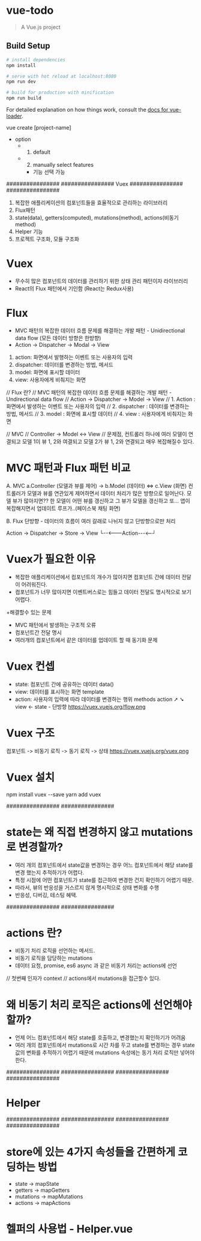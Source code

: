 # vue-todo

> A Vue.js project

## Build Setup

``` bash
# install dependencies
npm install

# serve with hot reload at localhost:8080
npm run dev

# build for production with minification
npm run build
```

For detailed explanation on how things work, consult the [docs for vue-loader](http://vuejs.github.io/vue-loader).

vue create [project-name]
- option
  - 1. default
  - 2. manually select features
    - 기능 선택 가능

################ ################ Vuex ################ ################
1. 복잡한 애플리케이션의 컴포넌트들을 효율적으로 관리하는 라이브러리
2. Flux패턴
3. state(data), getters(computed), mutations(method), actions(비동기 method) 
4. Helper 기능
5. 프로젝트 구조화, 모듈 구조화

# Vuex
 - 무수히 많은 컴포넌트의 데이터를 관리하기 위한 상태 관리 패턴이자 라이브러리
 - React의 Flux 패턴에서 기인함 (React는 Redux사용)
 
# Flux
 - MVC 패턴의 복잡한 데이터 흐름 문제를 해결하는 개발 패턴 - Unidirectional data flow (모든 데이터 방향은 한방향)
 - Action -> Dispatcher -> Modal -> View
  1. action: 화면에서 발행하는 이벤트 또는 사용자의 입력
  2. dispatcher: 데이터를 변경하는 방법, 메서드
  3. model: 화면에 표시할 데이터
  4. view: 사용자에게 비춰지는 화면

// Flux 란?
// MVC 패턴의 복잡한 데이터 흐름 문제를 해결하는 개발 패턴 - Undirectional data flow
// Action -> Dispatcher -> Model -> View
// 1. Action : 화면에서 발생하는 이벤트 또는 사용자의 입력
// 2. dispatcher : 데이터를 변경하는 방법, 메서드
// 3. model : 화면에 표시할 데이터
// 4. view : 사용자에게 비춰지는 화면

// MVC
// Controller -> Model <-> View
// 문제점, 컨트롤러 하나에 여러 모델이 연결되고 모델 1이 뷰 1, 2와 여결되고 모델 2가 뷰 1, 2와 연결되고 매우 복잡해질수 있다.


# MVC 패턴과 Flux 패턴 비교

  A. MVC
  a.Controller (모델과 뷰를 제어) -> b.Model (데이터) <=> c.View (화면)
  컨트롤러가 모델과 뷰를 연관있게 제어하면서 데이터 처리가 많은 방향으로 일어난다.
  모델 뷰가 많아지면?? 한 모델이 어떤 뷰를 갱신하고 그 뷰가 모델을 갱신하고 또...
  앱이 복잡해지면서 업데이트 루프가..(페이스북 채팅 화면)

  B. Flux
  단방향 - 데이터의 흐름이 여러 갈래로 나뉘지 않고 단방향으로만 처리

  Action -> Dispatcher -> Store -> View 
                 └--<---Action---<--┘

# Vuex가 필요한 이유
 - 복잡한 애플리케이션에서 컴포넌트의 개수가 많아지면 컴포넌트 간에 데이터 전달이 어려워진다.
 - 컴포넌트가 너무 많아지면 이벤트버스로는 힘들고 데이터 전달도 명시적으로 보기 어렵다.

 +해결할수 있는 문제
 + MVC 패턴에서 발생하는 구조적 오류
 + 컴포넌트간 전달 명시
 + 여러개의 컴포넌트에서 같은 데이터를 업데이트 할 때 동기화 문제

# Vuex 컨셉
 - state: 컴포넌트 간에 공유하는 데이터 data()
 - view: 데이터를 표시하는 화면 template
 - action: 사용자의 입력에 따라 데이터를 변경하는 행위 methods
       action
       ➚     ➘
    view  ←  state    - 단방향 https://vuex.vuejs.org/flow.png

# Vuex 구조
컴포넌트 -> 비동기 로직 -> 동기 로직 -> 상태
https://vuex.vuejs.org/vuex.png

# Vuex 설치
npm install vuex --save
yarn add vuex 


################ ################

# state는 왜 직접 변경하지 않고 mutations로 변경할까?
 - 여러 개의 컴포넌트에서 state값을 변경하는 경우 어느 컴포넌트에서 해당 state를 변경 했는지 추적하기가 어렵다.
 - 특정 시점에 어떤 컴포넌트가 state를 접근하여 변경한 건지 확인하기 어렵기 때문.
 - 따라서, 뷰의 반응성을 거스르지 않게 명시적으로 상태 변화를 수행
  - 반응성, 디버깅, 테스팅 혜택.


################ ################

# actions 란?
 - 비동기 처리 로직을 선언하는 메서드.
 - 비동기 로직을 담당하는 mutations
 - 데이터 요청, promise, es6 async 과 같은 비동기 처리는 actions에 선언

 // 첫번째 인자가  context
 // actions에서 mutations을 접근할수 있다.

 # 왜 비동기 처리 로직은 actions에 선언해야 할까?
  - 언제 어느 컴포넌트에서 해당 state를 호출하고, 변경했는지 확인하기가 어려움
  - 여러 개의 컴포넌트에서 mutations로 시간 차를 두고 state를 변경하는 경우
    state 값의 변화를 추적하기 어렵기 때문에 mutations 속성에는 동기 처리 로직만 넣어야 한다.

################ ################ ################ ################
# Helper
################ ################ ################ ################

# store에 있는 4가지 속성들을 간편하게 코딩하는 방법
* state -> mapState
* getters -> mapGetters
* mutations -> mapMutations
* actions -> mapActions

# 헬퍼의 사용법 - Helper.vue



